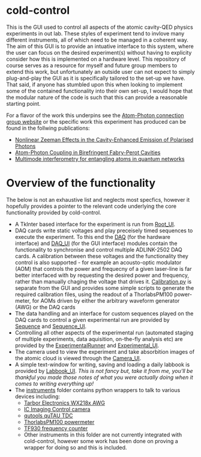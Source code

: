 # cold-control

This is the GUI used to control all aspects of the atomic cavity-QED physics experiments in out lab.  These styles of experiment tend to invlove many different instruments, all of which need to be managed in a coherent way. The aim of this GUI is to provide an intuative interface to this system, where the user can focus on the desired experiment(s) without having to explicity consider how this is implemented on a hardware level.  This repository of course serves as a resource for myself and future group members to extend this work, but unfortunately an outside user can not expect to simply plug-and-play the GUI as it is specifically tailored to the set-up we have.  That said, if anyone has stumbled upon this when looking to implement some of the contained functionality into their own set-up, I would hope that the modular nature of the code is such that this can provide a reasonable starting point.

For a flavor of the work this underpins see the [Atom-Photon connection group website](https://www2.physics.ox.ac.uk/research/the-atom-photon-connection) or the specific work this experiment has produced can be found in the follwing publications:
  - [Nonlinear Zeeman Effects in the Cavity-Enhanced Emission of Polarised Photons](http://iopscience.iop.org/article/10.1088/1367-2630/aad14e)
  - [Atom-Photon Coupling in Birefringent Fabry-Perot Cavities](https://arxiv.org/abs/1807.07633)
  - [Multimode interferometry for entangling atoms in quantum networks](https://arxiv.org/abs/1803.10222)

# Overview of the functionality

The below is not an exhaustive list and neglects most specfics, however it hopefully provides a pointer to the relevant code underlying the core functionality provided by cold-control.

  - A TkInter based interface for the experiment is run from [Root_UI](Root_UI.py).
  - DAQ cards write static voltages and play preceisely timed sequences to execute the experiment.  To this end the [DAQ](DAQ.py) (for the hardware interface) and [DAQ_UI](DAQ_UI.py) (for the GUI interface) modules contain the functionality to synchronise and control multiple ADLINK-2502 DAQ cards.  A calibration between these voltages and the functionality they control is also supported - for example an acousto-optic modulator (AOM) that controls the power and frequecny of a given laser-line is far better interfaced with by requesting the desired power and frequency, rather than manually chaging the voltage that drives it.  [Calibration.py](Calibration.py) is separate from the GUI and provides some simple scripts to generate the required calibration files, using the readout of a ThorlabsPM100 power-meter, for AOMs driven by either the arbitrary waveform generator (AWG) or the DAQ cards
  - The data handling and an interface for custom sequences played on the DAQ cards to control a given experimental run are provided by [Sequence](Sequence.py) and [Sequence_UI](Sequence_UI.py).
  - Controlling all other aspects of the experimental run (automated staging of multiple experiments, data aquisition, on-the-fly analysis etc) are provided by the [ExperimentalRunner](ExperimentalRunner.py) and [Experimental_UI](Experimental_UI.py).
  - The camera used to view the experiment and take absorbition images of the atomic cloud is viewed through the [Camera_UI](Camera_UI.py).
  - A simple text-window for writing, saving and loading a daily labbook is provided by [Labbook_UI](Labook_UI.py).  _This is not fancy but, take it from me, you'll be thankful you made those notes of what you were actually doing when it comes to writing everything up!_
  - The [instruments](instruments) folder contains python wrappers to talk to various devices including:
    - [Tarbor Electronics WX218x AWG](instruments/WX218x)
    - [IC Imaging Control camera](instruments/pyicic)
    - [qutools quTAU TDC](instruments/quTAU) 
    - [ThorlabsPM100 powermeter](instruments/ThorlabsPM100)
    - [TF930 frequency counter](instruments/TF930)
    - Other instruments in this folder are not currently integrated with cold-control, however some work has been done on proving a wrapper for doing so and this is included.
